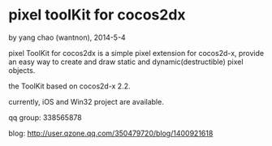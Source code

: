 pixel toolKit for cocos2dx
==========
by yang chao (wantnon), 2014-5-4  

pixel ToolKit for cocos2dx is a simple pixel extension for cocos2d-x, provide an easy way to create and draw static and dynamic(destructible) pixel objects.  
  
the ToolKit based on cocos2d-x 2.2. 
   
currently, iOS and Win32 project are available.  
    
  
qq group: 338565878   
  
blog: http://user.qzone.qq.com/350479720/blog/1400921618